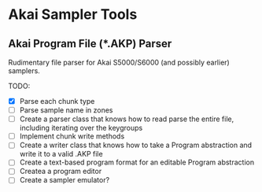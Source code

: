 # Akai Sampler Tools

## Akai Program File (*.AKP) Parser

Rudimentary file parser for Akai S5000/S6000 (and possibly earlier) samplers.

TODO:

- [X] Parse each chunk type
- [ ] Parse sample name in zones
- [ ] Create a parser class that knows how to read parse the entire file, including iterating over the keygroups
- [ ] Implement chunk write methods
- [ ] Create a writer class that knows how to take a Program abstraction and write it to a valid .AKP file
- [ ] Create a text-based program format for an editable Program abstraction
- [ ] Createa a program editor
- [ ] Create a sampler emulator?